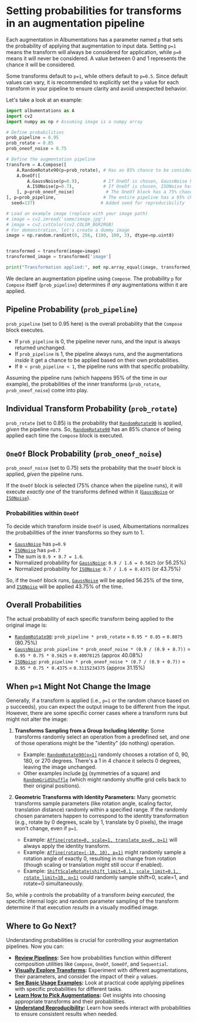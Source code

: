 # Setting probabilities for transforms in an augmentation pipeline

Each augmentation in Albumentations has a parameter named `p` that sets the probability of applying that augmentation to input data. Setting `p=1` means the transform will always be considered for application, while `p=0` means it will never be considered. A value between 0 and 1 represents the chance it will be considered.

Some transforms default to `p=1`, while others default to `p=0.5`. Since default values can vary, it is recommended to explicitly set the `p` value for each transform in your pipeline to ensure clarity and avoid unexpected behavior.

Let's take a look at an example:

```python
import albumentations as A
import cv2
import numpy as np # Assuming image is a numpy array

# Define probabilities
prob_pipeline = 0.95
prob_rotate = 0.85
prob_oneof_noise = 0.75

# Define the augmentation pipeline
transform = A.Compose([
    A.RandomRotate90(p=prob_rotate), # Has an 85% chance to be considered
    A.OneOf([
        A.GaussNoise(p=0.9),         # If OneOf is chosen, GaussNoise has a 90% chance within the OneOf block
        A.ISONoise(p=0.7),           # If OneOf is chosen, ISONoise has a 70% chance within the OneOf block
    ], p=prob_oneof_noise)            # The OneOf block has a 75% chance to be considered
], p=prob_pipeline,                  # The entire pipeline has a 95% chance to be applied
  seed=137)                         # Added seed for reproducibility

# Load an example image (replace with your image path)
# image = cv2.imread('some/image.jpg')
# image = cv2.cvtColor(cv2.COLOR_BGR2RGB)
# For demonstration, let's create a dummy image
image = np.random.randint(0, 256, (100, 100, 3), dtype=np.uint8)


transformed = transform(image=image)
transformed_image = transformed['image']

print("Transformation applied:", not np.array_equal(image, transformed_image))
```

We declare an augmentation pipeline using `Compose`. The probability `p` for `Compose` itself (`prob_pipeline`) determines if *any* augmentations within it are applied.

## Pipeline Probability (`prob_pipeline`)

`prob_pipeline` (set to 0.95 here) is the overall probability that the `Compose` block executes.
- If `prob_pipeline` is 0, the pipeline never runs, and the input is always returned unchanged.
- If `prob_pipeline` is 1, the pipeline always runs, and the augmentations *inside* it get a chance to be applied based on their own probabilities.
- If `0 < prob_pipeline < 1`, the pipeline runs with that specific probability.

Assuming the pipeline runs (which happens 95% of the time in our example), the probabilities of the inner transforms (`prob_rotate`, `prob_oneof_noise`) come into play.

## Individual Transform Probability (`prob_rotate`)

`prob_rotate` (set to 0.85) is the probability that [`RandomRotate90`](https://explore.albumentations.ai/transform/RandomRotate90) is applied, *given* the pipeline runs. So, [`RandomRotate90`](https://explore.albumentations.ai/transform/RandomRotate90) has an 85% chance of being applied each time the `Compose` block is executed.

## `OneOf` Block Probability (`prob_oneof_noise`)

`prob_oneof_noise` (set to 0.75) sets the probability that the `OneOf` block is applied, *given* the pipeline runs.

If the `OneOf` block is selected (75% chance when the pipeline runs), it will execute *exactly one* of the transforms defined within it ([`GaussNoise`](https://explore.albumentations.ai/transform/GaussNoise) or [`ISONoise`](https://explore.albumentations.ai/transform/ISONoise)).

### Probabilities within `OneOf`

To decide which transform inside `OneOf` is used, Albumentations normalizes the probabilities of the inner transforms so they sum to 1.
- [`GaussNoise`](https://explore.albumentations.ai/transform/GaussNoise) has `p=0.9`
- [`ISONoise`](https://explore.albumentations.ai/transform/ISONoise) has `p=0.7`
- The sum is `0.9 + 0.7 = 1.6`.
- Normalized probability for [`GaussNoise`](https://explore.albumentations.ai/transform/GaussNoise): `0.9 / 1.6 = 0.5625` (or 56.25%)
- Normalized probability for [`ISONoise`](https://explore.albumentations.ai/transform/ISONoise): `0.7 / 1.6 = 0.4375` (or 43.75%)

So, if the `OneOf` block runs, [`GaussNoise`](https://explore.albumentations.ai/transform/GaussNoise) will be applied 56.25% of the time, and [`ISONoise`](https://explore.albumentations.ai/transform/ISONoise) will be applied 43.75% of the time.

## Overall Probabilities

The actual probability of each specific transform being applied to the original image is:
- [`RandomRotate90`](https://explore.albumentations.ai/transform/RandomRotate90): `prob_pipeline * prob_rotate` = `0.95 * 0.85` = `0.8075` (80.75%)
- [`GaussNoise`](https://explore.albumentations.ai/transform/GaussNoise): `prob_pipeline * prob_oneof_noise * (0.9 / (0.9 + 0.7))` = `0.95 * 0.75 * 0.5625` = `0.40078125` (approx 40.08%)
- [`ISONoise`](https://explore.albumentations.ai/transform/ISONoise): `prob_pipeline * prob_oneof_noise * (0.7 / (0.9 + 0.7))` = `0.95 * 0.75 * 0.4375` = `0.3115234375` (approx 31.15%)

## When `p=1` Might Not Change the Image

Generally, if a transform is applied (i.e., `p=1` or the random chance based on `p` succeeds), you can expect the output image to be different from the input. However, there are some specific corner cases where a transform runs but might not alter the image:

1.  **Transforms Sampling from a Group Including Identity:** Some transforms randomly select an operation from a predefined set, and one of those operations might be the "identity" (do nothing) operation.
    *   Example: [`RandomRotate90(p=1)`](https://explore.albumentations.ai/transform/RandomRotate90) randomly chooses a rotation of 0, 90, 180, or 270 degrees. There's a 1 in 4 chance it selects 0 degrees, leaving the image unchanged.
    *   Other examples include [`D4`](https://explore.albumentations.ai/transform/D4) (symmetries of a square) and [`RandomGridShuffle`](https://explore.albumentations.ai/transform/RandomGridShuffle) (which might randomly shuffle grid cells back to their original positions).

2.  **Geometric Transforms with Identity Parameters:** Many geometric transforms sample parameters (like rotation angle, scaling factor, translation distance) randomly within a specified range. If the randomly chosen parameters happen to correspond to the identity transformation (e.g., rotate by 0 degrees, scale by 1, translate by 0 pixels), the image won't change, even if `p=1`.
    *   Example: [`Affine(rotate=0, scale=1, translate_px=0, p=1)`](https://explore.albumentations.ai/transform/Affine) will always apply the identity transform.
    *   Example: [`Affine(rotate=(-10, 10), p=1)`](https://explore.albumentations.ai/transform/Affine) might randomly sample a rotation angle of exactly 0, resulting in no change from rotation (though scaling or translation might still occur if enabled).
    *   Example: [`ShiftScaleRotate(shift_limit=0.1, scale_limit=0.1, rotate_limit=10, p=1)`](https://explore.albumentations.ai/transform/ShiftScaleRotate) could randomly sample shift=0, scale=1, and rotate=0 simultaneously.

So, while `p` controls the probability of a transform *being executed*, the specific internal logic and random parameter sampling of the transform determine if that execution *results* in a visually modified image.

## Where to Go Next?

Understanding probabilities is crucial for controlling your augmentation pipelines. Now you can:

-   **[Review Pipelines](./pipelines.md):** See how probabilities function within different composition utilities like `Compose`, `OneOf`, `SomeOf`, and `Sequential`.
-   **[Visually Explore Transforms](https://explore.albumentations.ai):** Experiment with different augmentations, their parameters, and consider the impact of their `p` values.
-   **[See Basic Usage Examples](../3-basic-usage/index.md):** Look at practical code applying pipelines with specific probabilities for different tasks.
-   **[Learn How to Pick Augmentations](../3-basic-usage/choosing-augmentations.md):** Get insights into choosing appropriate transforms and their probabilities.
-   **[Understand Reproducibility](../4-advanced-guides/creating-custom-transforms.md#reproducibility-and-random-number-generation):** Learn how seeds interact with probabilities to ensure consistent results when needed.
